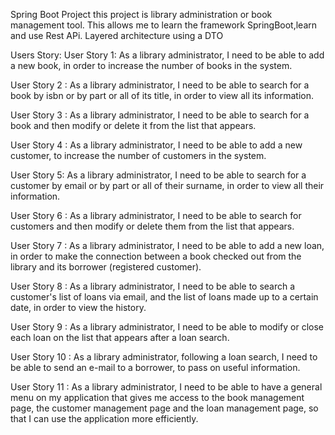 Spring Boot Project
this project is library administration or book management tool.
This allows me to learn the framework SpringBoot,learn and use Rest APi.
Layered architecture using a DTO



Users Story:
User Story 1: As a library administrator, I need to be able to add a new book, in order to increase the number of books in the system.

User Story 2 : As a library administrator, I need to be able to search for a book by isbn or by part or all of its title, in order to view all its information.

User Story 3 : As a library administrator, I need to be able to search for a book and then modify or delete it from the list that appears.

User Story 4 : As a library administrator, I need to be able to add a new customer, to increase the number of customers in the system.

User Story 5: As a library administrator, I need to be able to search for a customer by email or by part or all of their surname, in order to view all their information.

User Story 6 : As a library administrator, I need to be able to search for customers and then modify or delete them from the list that appears.

User Story 7 : As a library administrator, I need to be able to add a new loan, in order to make the connection between a book checked out from the library and its borrower (registered customer).

User Story 8 : As a library administrator, I need to be able to search a customer's list of loans via email, and the list of loans made up to a certain date, in order to view the history.

User Story 9 : As a library administrator, I need to be able to modify or close each loan on the list that appears after a loan search.

User Story 10 : As a library administrator, following a loan search, I need to be able to send an e-mail to a borrower, to pass on useful information.

User Story 11 : As a library administrator, I need to be able to have a general menu on my application that gives me access to the book management page, the customer management page and the loan management page, so that I can use the application more efficiently.
